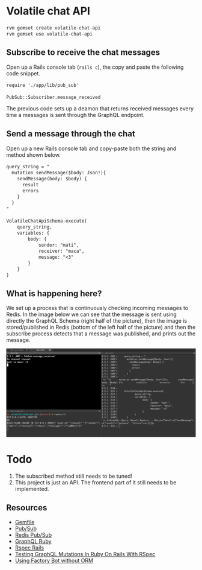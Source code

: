 # Volatile chat API

    rvm gemset create volatile-chat-api
    rvm gemset use volatile-chat-api

## Subscribe to receive the chat messages

Open up a Rails console tab (`rails c`), the copy and paste the following code snippet. 

    require './app/lib/pub_sub'
    
    PubSub::Subscriber.message_received

The previous code sets up a deamon that returns received messages every time a messages is sent through the GraphQL endpoint.  

## Send a message through the chat

Open up a new Rails console tab and copy-paste both the string and method shown below.

    query_string = "
      mutation sendMessage($body: Json!){
        sendMessage(body: $body) {
          result
          errors
        }
      }
    "

    VolatileChatApiSchema.execute(
        query_string,
        variables: {
            body: {
                sender: "mati",
                receiver: "maca",
                message: "<3"
            }
        }
    )

## What is happening here?

We set up a process that is continuously checking incoming messages to Redis. In the image below we can see that the message is sent using directly the GraphQL Schema (right half of the picture), then the image is stored/published in Redis (bottom of the left half of the picture) and then the subscribe process detects that a message was published, and prints out the message.

![](public/volatile_chat.png)

# Todo

1. The subscribed method still needs to be tuned!
2. This project is just an API. The frontend part of it still needs to be implemented.

## Resources

- [Gemfile](https://bundler.io/man/gemfile.5.html)
- [Pub/Sub](https://redis.io/topics/pubsub)
- [Redis Pub/Sub](https://thoughtbot.com/blog/redis-pub-sub-how-does-it-work)
- [GraphQL Ruby](https://graphql-ruby.org/)
- [Rspec Rails](https://github.com/rspec/rspec-rails)
- [Testing GraphQL Mutations In Ruby On Rails With RSpec](https://selleo.com/blog/testing-graphql-mutations-in-ruby-on-rails-with-rspec)
- [Using Factory Bot without ORM](https://thoughtbot.com/blog/tips-for-using-factory-girl-without-an-orm)
